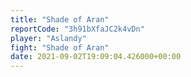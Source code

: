 ```yaml
---
title: "Shade of Aran"
reportCode: "3h91bXfaJC2k4vDn"
player: "Aslandy"
fight: "Shade of Aran"
date: 2021-09-02T19:09:04.426000+00:00
---
```


